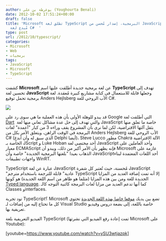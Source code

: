 ```yaml
---
author: يوغرطة بن علي (Youghourta Benali)
date: 2012-10-02 17:51:24+00:00
draft: false
title: 'Microsoft تطلق لغة TypeScript البرمجية، إصدار مُحسن من JavaScript يحمل توقيع
  مُبدع لغة C#  '
type: post
url: /2012/10/typescript/
categories:
- Microsoft
- Web
- برمجيات
tags:
- JavaScript
- Microsoft
- TypeScript
---
```


كشفت **Microsoft** عن لغة برمجية جديدة أطلقت عليها اسم **TypeScript** تهدف إلى تحسين لغة **JavaScript** وجعلها قابلة للاستعمال في كتابة مشاريع كبيرة مُعقدة. لغة برمجية تحمل توقيع Anders Hejlsberg الأب الروحي للغة C#.




[![](https://www.it-scoop.com/wp-content/uploads/2012/10/typeScript.png)
](https://www.it-scoop.com/wp-content/uploads/2012/10/typeScript.png)




قد يبدو للوهلة الأولى بأن هذه العملية ما هي سوى رد على Google التي أطلقت لغة [Dart](https://www.it-scoop.com/tag/dart/)  والتي تهدف إلى حل عدة مشاكل تعاني منها لغة JavaScript خاصة ما تعلق منها بثقل آلتها الافتراضية، لكن لما نرى بأن المشروع يقف وراءه 3 من كبار "أعمدة" لغات البرمجة في الوقت الراهن، ويتعلق الأمر بكل من Anders Hejlsberg الأب الروحي للغة C# (الذي سبق له وأن أبدع Delphi أيضا)، Steve Lucco مطور Chakra الآلة الافتراضية الخاصة بـ JScript و Luke Hoban أحد مختصي لغة JavaScript وأحد العاملين على معيار ECMAScript فإنه يظهر بأن الأمر أكبر من ذلك، ويبدو أن Microsoft عازمة على الذهاب بعيدا "بلغتها البرمجية الجديدة" خاصة وأن JavaScriptأحد اللغات المعتمدة لبناء واجهات تطبيقات WinRT.




TypeScript عبارة عن لغة JavaScript مُحسنة، حيث تُعتبر كل شفرة JavaScript "عادية" قابلة للترجمة باستخدام مترجم TypeScript إلا أنه تمت إضافة العديد من المزايا الجديدة للغة ومن بين هذه المزايا (مثلما هو ظاهر من اسم اللغة الجديدة) هو كونها [Typed language](http://en.wikipedia.org/wiki/Programming_language#Typed_versus_untyped_languages). كما أنها تدعم العديد من مزايا لغات البرمجة كائنية التوجه كالـ Classes وinterfaces.




تود تجربة TypeScript؟ Microsoft تضع بين يديك [موقعا خاصا بهذه اللغة الجديدة](http://www.typescriptlang.org/) تحتوي كل ما تحتاج إليه من إضافات لـ Visual Studio خاصة باللغة، إلى بضعة دروس وفيديو تعريفية بها.




الفيديو التعريفية بلغة TypeScript (تمت إعادة رفع الفيديو التي نشرتها Microsoft على Youtube):




<!-- more -->




[youtube=https://www.youtube.com/watch?v=ySU3wtjazpk]



